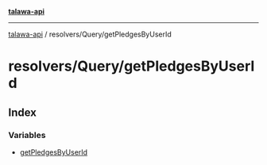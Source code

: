 [**talawa-api**](../../../README.md)

***

[talawa-api](../../../modules.md) / resolvers/Query/getPledgesByUserId

# resolvers/Query/getPledgesByUserId

## Index

### Variables

- [getPledgesByUserId](variables/getPledgesByUserId.md)
